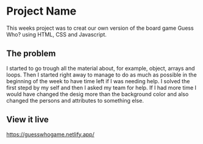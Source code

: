 # Project Name

This weeks project was to creat our own version of the board game Guess Who? using HTML, CSS and Javascript.


## The problem

I started to go trough all the material about, for example, object, arrays and loops. Then I started right away to manage to do as much as possible in the beginning of the week to have time left if I was needing help. I solved the first stepd by my self and then I asked my team for help. If I had more time I would have changed the desig more than the background color and also changed the persons and attributes to something else.


## View it live

https://guesswhogame.netlify.app/
